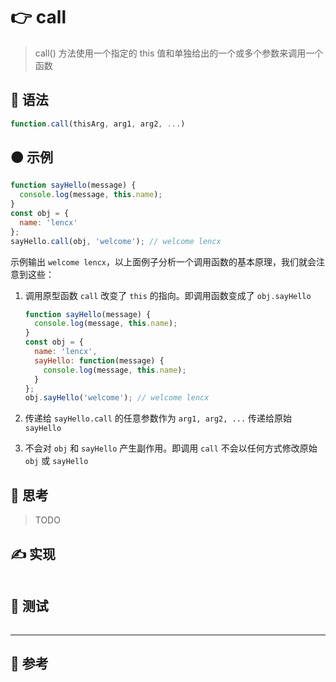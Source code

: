 
# 👉 call

> call() 方法使用一个指定的 this 值和单独给出的一个或多个参数来调用一个函数

## 💠 语法

```js
function.call(thisArg, arg1, arg2, ...)
```

## 🟠 示例

```js
function sayHello(message) {
  console.log(message, this.name);
}
const obj = {
  name: 'lencx'
};
sayHello.call(obj, 'welcome'); // welcome lencx
```

示例输出 `welcome lencx`，以上面例子分析一个调用函数的基本原理，我们就会注意到这些：

1. 调用原型函数 `call` 改变了 `this` 的指向。即调用函数变成了 `obj.sayHello`

    ```js
    function sayHello(message) {
      console.log(message, this.name);
    }
    const obj = {
      name: 'lencx',
      sayHello: function(message) {
        console.log(message, this.name);
      }
    };
    obj.sayHello('welcome'); // welcome lencx
    ```

2. 传递给 `sayHello.call` 的任意参数作为 `arg1, arg2, ...` 传递给原始 `sayHello`
3. 不会对 `obj` 和 `sayHello` 产生副作用。即调用 `call` 不会以任何方式修改原始 `obj` 或 `sayHello`

## 🤔 思考

> TODO

## ✍️ 实现

```js

```

## 📌 测试

```js

```

---

## 🔗 参考
